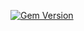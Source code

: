 [![Gem Version](https://badge.fury.io/rb/ember-auth-session-cookie-rails.png)](http://badge.fury.io/rb/ember-auth-session-cookie-rails)
